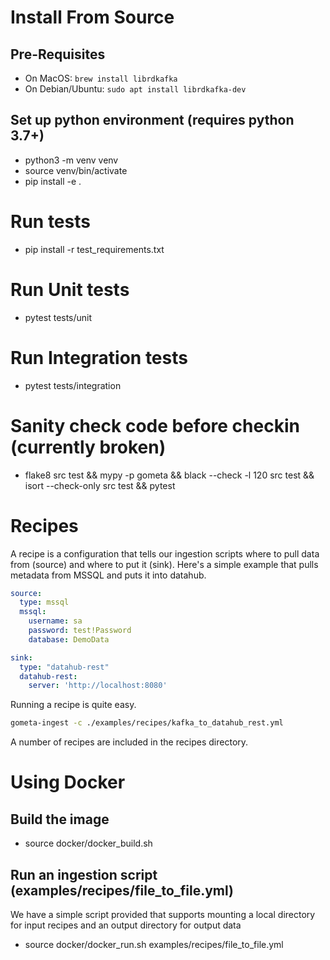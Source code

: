 # Install From Source
## Pre-Requisites
- On MacOS: `brew install librdkafka`
- On Debian/Ubuntu: `sudo apt install librdkafka-dev`

## Set up python environment (requires python 3.7+)
- python3 -m venv venv
- source venv/bin/activate
- pip install -e .

# Run tests
- pip install -r test_requirements.txt
# Run Unit tests
- pytest tests/unit
# Run Integration tests
- pytest tests/integration

# Sanity check code before checkin (currently broken)
- flake8 src test && mypy -p gometa && black --check -l 120 src test && isort --check-only src test && pytest

# Recipes

A recipe is a configuration that tells our ingestion scripts where to pull data from (source) and where to put it (sink).
Here's a simple example that pulls metadata from MSSQL and puts it into datahub.

```yaml
source:
  type: mssql
  mssql:
    username: sa
    password: test!Password
    database: DemoData

sink:
  type: "datahub-rest"
  datahub-rest:
    server: 'http://localhost:8080'
```

Running a recipe is quite easy.

```bash
gometa-ingest -c ./examples/recipes/kafka_to_datahub_rest.yml
```

A number of recipes are included in the recipes directory.

# Using Docker
## Build the image
- source docker/docker_build.sh

## Run an ingestion script (examples/recipes/file_to_file.yml)
We have a simple script provided that supports mounting a local directory for input recipes and an output directory for output data
- source docker/docker_run.sh examples/recipes/file_to_file.yml

